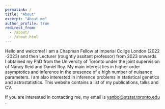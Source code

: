 ```yaml
---
permalink: /
title: "About"
excerpt: "About me"
author_profile: true
redirect_from: 
  - /about/
  - /about.html
---
```


Hello and welcome! I am a Chapman Fellow at Imperial Collge London (2022 -2023) and then Lecturer (roughtly assitant professor) from 2023 onwards. I obtained my PhD from the University of Toronto under the joint supervision of Nancy Reid and Daniel Roy.
My main interest lies in higher order asymptotics and inference in the presence of a high number of nuisance parameters. 
I am also interested in inference problems in statistical genetics and astrostatistics. 
This website contains a list of my publications, talks and CV. 

If you are interested in contacting me, my email is yanbo@utstat.toronto.edu . 
